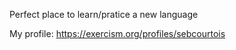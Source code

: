 Perfect place to learn/pratice a new language

My profile: https://exercism.org/profiles/sebcourtois
